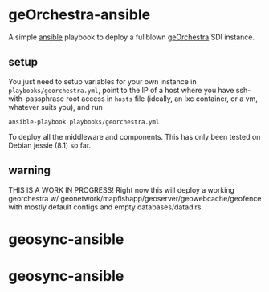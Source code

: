 # geOrchestra-ansible

A simple [ansible](http://docs.ansible.com) playbook to deploy a fullblown [geOrchestra](http://www.georchestra.org/) SDI instance.

## setup

You just need to setup variables for your own instance in ```playbooks/georchestra.yml```, point to the IP of a host where you have
ssh-with-passphrase root access in ```hosts``` file (ideally, an lxc container, or a vm, whatever suits you), and run

```
ansible-playbook playbooks/georchestra.yml

```
To deploy all the middleware and components. This has only been tested on Debian jessie (8.1) so far.


## warning

THIS IS A WORK IN PROGRESS! Right now this will deploy a working georchestra w/ geonetwork/mapfishapp/geoserver/geowebcache/geofence
with mostly default configs and empty databases/datadirs.
# geosync-ansible
# geosync-ansible
